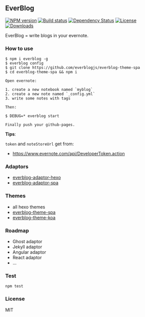 ## EverBlog

[![NPM version][npm-image]][npm-url]
[![Build status][travis-image]][travis-url]
[![Dependency Status][david-image]][david-url]
[![License][license-image]][license-url]
[![Downloads][downloads-image]][downloads-url]

EverBlog = write blogs in your evernote.

### How to use

```
$ npm i everblog -g
$ everblog config
$ git clone https://github.com/everblogjs/everblog-theme-spa
$ cd everblog-theme-spa && npm i

Open evernote:

1. create a new notebook named `myblog`
2. create a new note named `_config.yml`
3. write some notes with tags

Then:

$ DEBUG=* everblog start

Finally push your github-pages.
```

**Tips**: 

`token` and `noteStoreUrl` get from:

- https://www.evernote.com/api/DeveloperToken.action

### Adaptors

- [everblog-adaptor-hexo](https://github.com/everblogjs/everblog-adaptor-hexo)
- [everblog-adaptor-spa](https://github.com/everblogjs/everblog-adaptor-spa)

### Themes

- all hexo themes
- [everblog-theme-spa](https://github.com/everblogjs/everblog-theme-spa)
- [everblog-theme-koa](https://github.com/everblogjs/everblog-theme-koa)

### Roadmap

- Ghost adaptor
- Jekyll adaptor
- Angular adaptor
- React adaptor
- ...

### Test

```
npm test
```

### License

MIT

[npm-image]: https://img.shields.io/npm/v/everblog.svg?style=flat-square
[npm-url]: https://npmjs.org/package/everblog
[travis-image]: https://img.shields.io/travis/everblogjs/everblog.svg?style=flat-square
[travis-url]: https://travis-ci.org/everblogjs/everblog
[david-image]: http://img.shields.io/david/everblogjs/everblog.svg?style=flat-square
[david-url]: https://david-dm.org/everblogjs/everblog
[license-image]: http://img.shields.io/npm/l/everblog.svg?style=flat-square
[license-url]: LICENSE
[downloads-image]: http://img.shields.io/npm/dm/everblog.svg?style=flat-square
[downloads-url]: https://npmjs.org/package/everblog
